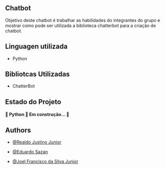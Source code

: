 
## Chatbot

Objetivo deste chatbot é trabalhar as habilidades do integrantes do grupo e mostrar como  pode ser utilizada a biblioteca chatterbot para a criação de chatbot.

  
## Linguagen utilizada 

* Python

## Bibliotcas Utilizadas

* ChatterBot

## Estado  do Projeto
<h4 > 
	🚧  Python 🚀 Em construção...  🚧
</h4>
  
## Authors

- [@Realdo Justino Junior ](https://github.com/Realdo-Justino)

- [@Eduardo Sazan ](https://github.com/Saz0n)

- [@Joel Francisco da Silva Junior](https://github.com/JoelFrancisco)
